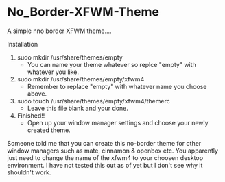 # No_Border-XFWM-Theme

A simple nno border XFWM theme....

Installation

1. sudo mkdir /usr/share/themes/empty
   - You can name your theme whatever so replce "empty" with whatever you like.
2. sudo mkdir /usr/share/themes/empty/xfwm4
   - Remember to replace "empty" with whatever name you choose above.
3. sudo touch /usr/share/themes/empty/xfwm4/themerc
   - Leave this file blank and your done.
4. Finished!!
   - Open up your window manager settings and choose your newly created theme.

Someone told me that you can create this no-border theme for other window managers such as mate, cinnamon & openbox etc. You apparently just need to change the name of the xfwm4 to your choosen desktop environment. I have not tested this out as of yet but I don't see why it shouldn't work.

